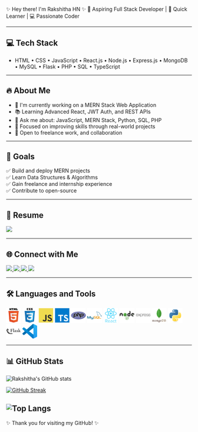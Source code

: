 ✨ Hey there! I'm Rakshitha HN ✨
🌱 Aspiring Full Stack Developer | 🚀 Quick Learner | 💻 Passionate Coder  

---

## 💻 Tech Stack  
- HTML • CSS • JavaScript • React.js • Node.js • Express.js • MongoDB • MySQL • Flask • PHP • SQL • TypeScript  

---

## 🔥 About Me  
- 🌱 I'm currently working on a MERN Stack Web Application  
- 📚 Learning Advanced React, JWT Auth, and REST APIs  
- 💬 Ask me about: JavaScript, MERN Stack, Python, SQL, PHP  
- 🎯 Focused on improving skills through real-world projects  
- 🤝 Open to  freelance work, and collaboration  

---

## 🎯 Goals  
✅ Build and deploy MERN projects  
✅ Learn Data Structures & Algorithms  
✅ Gain freelance and internship experience  
✅ Contribute to open-source  

---

## 📄 Resume  
<a href="https://drive.google.com/file/d/1TEbfB7iiy5aIR2gtIRb3GpTWwZIqQBAA/view?usp=drivesdk" target="_blank">
  <img src="https://img.shields.io/badge/View%20My%20Resume-FF5722?style=for-the-badge&logo=google-drive&logoColor=white" />
</a>  

---

## 🌐 Connect with Me  

<a href="https://twitter.com/" target="_blank">
  <img src="https://img.shields.io/badge/Twitter-1DA1F2?style=for-the-badge&logo=twitter&logoColor=white" />
</a>
<a href="https://www.linkedin.com/in/rakshitha-hn-a14124327/" target="_blank">
  <img src="https://img.shields.io/badge/LinkedIn-0A66C2?style=for-the-badge&logo=linkedin&logoColor=white" />
</a>
<a href="https://www.hackerrank.com/profile/rakshithahn123" target="_blank">
  <img src="https://img.shields.io/badge/HackerRank-2EC866?style=for-the-badge&logo=hackerrank&logoColor=white" />
</a>
<a href="https://dev.to/" target="_blank">
  <img src="https://img.shields.io/badge/Dev.to-0A0A0A?style=for-the-badge&logo=dev.to&logoColor=white" />
</a>

---

## 🛠 Languages and Tools  
<p align="left"> 
  <img src="https://raw.githubusercontent.com/devicons/devicon/master/icons/html5/html5-original-wordmark.svg" width="40" height="40"/>
  <img src="https://raw.githubusercontent.com/devicons/devicon/master/icons/css3/css3-original-wordmark.svg" width="40" height="40"/>
  <img src="https://raw.githubusercontent.com/devicons/devicon/master/icons/javascript/javascript-original.svg" width="40" height="40"/>
  <img src="https://raw.githubusercontent.com/devicons/devicon/master/icons/typescript/typescript-original.svg" width="40" height="40"/>
  <img src="https://raw.githubusercontent.com/devicons/devicon/master/icons/php/php-original.svg" width="40" height="40"/>
  <img src="https://raw.githubusercontent.com/devicons/devicon/master/icons/mysql/mysql-original-wordmark.svg" width="40" height="40"/>
  <img src="https://raw.githubusercontent.com/devicons/devicon/master/icons/react/react-original-wordmark.svg" width="40" height="40"/>
  <img src="https://raw.githubusercontent.com/devicons/devicon/master/icons/nodejs/nodejs-original-wordmark.svg" width="40" height="40"/>
  <img src="https://raw.githubusercontent.com/devicons/devicon/master/icons/express/express-original-wordmark.svg" width="40" height="40"/>
  <img src="https://raw.githubusercontent.com/devicons/devicon/master/icons/mongodb/mongodb-original-wordmark.svg" width="40" height="40"/>
  <img src="https://raw.githubusercontent.com/devicons/devicon/master/icons/python/python-original.svg" width="40" height="40"/>
  <img src="https://raw.githubusercontent.com/devicons/devicon/master/icons/flask/flask-original-wordmark.svg" width="40" height="40"/>
  <img src="https://raw.githubusercontent.com/devicons/devicon/master/icons/vscode/vscode-original.svg" width="40" height="40"/>
</p>

---

## 📊 GitHub Stats  

![Rakshitha's GitHub stats](https://github-readme-stats.vercel.app/api?username=rakshu112003&show_icons=true&theme=radical)

[![GitHub Streak](https://streak-stats.demolab.com?user=rakshu112003&theme=radical)](https://git.io/streak-stats)

![Top Langs](https://github-readme-stats.vercel.app/api/top-langs/?username=rakshu112003&layout=compact&theme=radical)
---

✨ Thank you for visiting my GitHub! ✨
